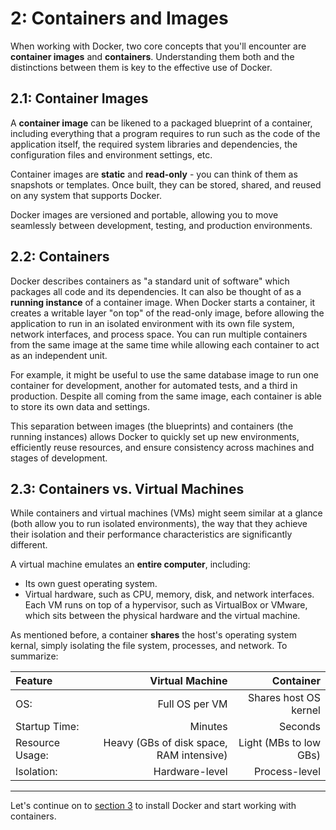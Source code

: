 # 2: Containers and Images
When working with Docker, two core concepts that you'll encounter are **container images** and **containers**. Understanding them both and the distinctions between them is key to the effective use of Docker.

## 2.1: Container Images
A **container image** can be likened to a packaged blueprint of a container, including everything that a program requires to run such as the code of the application itself, the required system libraries and dependencies, the configuration files and environment settings, etc.

Container images are **static** and **read-only** - you can think of them as snapshots or templates. Once built, they can be stored, shared, and reused on any system that supports Docker. 

Docker images are versioned and portable, allowing you to move seamlessly between development, testing, and production environments. 

## 2.2: Containers
Docker describes containers as "a standard unit of software" which packages all code and its dependencies. It can also be thought of as a **running instance** of a container image. When Docker starts a container, it creates a writable layer "on top" of the read-only image, before allowing the application to run in an isolated environment with its own file system, network interfaces, and process space. You can run multiple containers from the same image at the same time while allowing each container to act as an independent unit. 

For example, it might be useful to use the same database image to run one container for development, another for automated tests, and a third in production. Despite all coming from the same image, each container is able to store its own data and settings.

This separation between images (the blueprints) and containers (the running instances) allows Docker to quickly set up new environments, efficiently reuse resources, and ensure consistency across machines and stages of development.

## 2.3: Containers vs. Virtual Machines
While containers and virtual machines (VMs) might seem similar at a glance (both allow you to run isolated environments), the way that they achieve their isolation and their performance characteristics are significantly different. 

A virtual machine emulates an **entire computer**, including:
* Its own guest operating system.
* Virtual hardware, such as CPU, memory, disk, and network interfaces.
Each VM runs on top of a hypervisor, such as VirtualBox or VMware, which sits between the physical hardware and the virtual machine.

As mentioned before, a container **shares** the host's operating system kernal, simply isolating the file system, processes, and network. To summarize:

| Feature         | Virtual Machine                          | Container              |
|:----------------|-----------------------------------------:|-----------------------:|
| OS:             | Full OS per VM                           | Shares host OS kernel  |
| Startup Time:   | Minutes                                  | Seconds                |
| Resource Usage: | Heavy (GBs of disk space, RAM intensive) | Light (MBs to low GBs) |
| Isolation:      | Hardware-level                           | Process-level          |

---
Let's continue on to [section 3](03_installation.md) to install Docker and start working with containers.